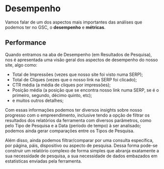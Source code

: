 # Desempenho

Vamos falar de um dos aspectos mais importantes das análises que podemos ter no GSC, o **desempenho** e **métricas**.

## Performance

Quando entramos na aba de Desempenho (em Resultados de Pesquisa), nos é apresentada uma visão geral dos aspectos de desempenho do nosso site, algo como:

- Total de Impressões (vezes que nosso site foi visto numa SERP);
- Total de Cliques (vezes que o nosso link na SERP foi clicado);
- CTR média (a média de cliques por impressões);
- Posição média (a posição que se encontra nosso link numa SERP, se é o primeiro, segundo, décimo quinto, etc);
- e muitos outros detalhes;

Com essas informações podemos ter diversos insights sobre nosso progresso com o empreendimento, inclusive tendo a opção de filtrar os resultados dos relatórios da ferramenta com diversos parâmetros, como pelo Tipo de Pesquisa e a Data (período de tempo) à ser analisado; podemos ainda gerar comparações entre os Tipos de Pesquisa.

Além disso, ainda podemos filtrar/comparar por uma consulta específica, por página, páis, dispositivo ou aspecto de pesquisa. Dessa forma pode-se construir um relatório complexo de forma simples que abranja exatamente a sua necessidade de pesquisa, a sua necessidade de dados embazados em estatísticas enviadas pela ferramenta.
